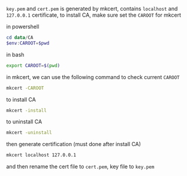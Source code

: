`key.pem` and `cert.pem` is generated by mkcert, contains `localhost` and `127.0.0.1` certificate,
to install CA, make sure set the `CAROOT` for mkcert

in powershell

```powershell
cd data/CA
$env:CAROOT=$pwd
```

in bash
```bash
export CAROOT=$(pwd)
```

in mkcert, we can use the following command to check current `CAROOT`

```bash
mkcert -CAROOT
```

to install CA
```bash
mkcert -install
```

to uninstall CA
```bash
mkcert -uninstall
```

then generate certification (must done after install CA)

```bash
mkcert localhost 127.0.0.1
```

and then rename the cert file to `cert.pem`, key file to `key.pem`